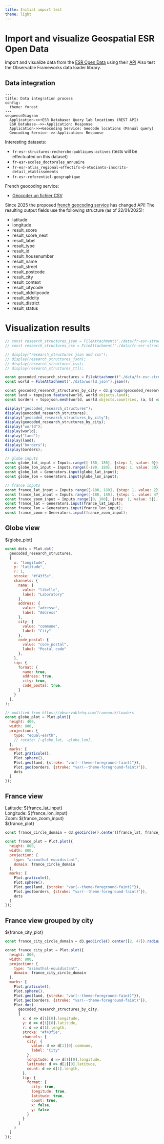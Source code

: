 ```yaml
---
title: Initial import test
theme: light
---
```


# Import and visualize Geospatial ESR Open Data

Import and visualize data from the [ESR Open Data](data.enseignementsup-recherche.gouv.fr) using their [API](https://data.enseignementsup-recherche.gouv.fr/api/explore/v2.1/console)
Also test the Observable Frameworks data loader library.

## Data integration

```mermaid
---
title: Data integration process
config:
  theme: forest
---
sequenceDiagram
  Application->>+ESR Database: Query lab locations (REST API)
  ESR Database-->>-Application: Response
  Application->>+Geocoding Service: Geocode locations (Manual query)
  Geocoding Service-->>-Application: Response
```

Interesting datasets:
- `fr-esr-structures-recherche-publiques-actives` (tests will be effectuated on this dataset)
- `fr-esr-ecoles_doctorales_annuaire`
- `fr-esr-atlas_regional-effectifs-d-etudiants-inscrits-detail_etablissements`
- `fr-esr-referentiel-geographique`

French geocoding service:
- [Géocoder un fichier CSV](https://adresse.data.gouv.fr/csv)

<div class="caution">Since 2025 the proposed <a href="https://adresse.data.gouv.fr/csv">french geocoding service</a> has changed API! The resulting output fields use the following structure (as of 22/01/2025):
  <ul>
    <li>latitude</li>
    <li>longitude</li>
    <li>result_score</li>
    <li>result_score_next</li>
    <li>result_label</li>
    <li>result_type</li>
    <li>result_id</li>
    <li>result_housenumber</li>
    <li>result_name</li>
    <li>result_street</li>
    <li>result_postcode</li>
    <li>result_city</li>
    <li>result_context</li>
    <li>result_citycode</li>
    <li>result_oldcitycode</li>
    <li>result_oldcity</li>
    <li>result_district</li>
    <li>result_status</li>
  </ul>
</div>

# Visualization results

```js
// const research_structures_json = FileAttachment("./data/fr-esr-structures-recherche-publiques-actives.json").json();
// const research_structures_csv = FileAttachment("./data/fr-esr-structures-recherche-publiques-actives.csv").csv();
```

```js
// display("research_structures json and csv");
// display(research_structures_json);
// display(research_structures_csv);
// display(research_structures_ttl);
```

```js echo
const geocoded_research_structures = FileAttachment("./data/fr-esr-structures-recherche-publiques-actives.geocoded.csv").csv();
const world = FileAttachment("./data/world.json").json();
```

```js echo
const geocoded_research_structures_by_city = d3.groups(geocoded_research_structures, d => d.commune);
const land = topojson.feature(world, world.objects.land);
const borders = topojson.mesh(world, world.objects.countries, (a, b) => a !== b);
```

```js
display("geocoded_research_structures");
display(geocoded_research_structures);
display("geocoded_research_structures_by_city");
display(geocoded_research_structures_by_city);
display("world");
display(world);
display("land");
display(land);
display("borders");
display(borders);
```


```js
// globe inputs
const globe_lat_input = Inputs.range([-180, 180], {step: 1, value: 0});
const globe_lon_input = Inputs.range([-180, 180], {step: 1, value: 30});
const globe_lat = Generators.input(globe_lat_input);
const globe_lon = Generators.input(globe_lon_input);

// france inputs
const france_lat_input = Inputs.range([-180, 180], {step: 1, value: 2});
const france_lon_input = Inputs.range([-180, 180], {step: 1, value: 47});
const france_zoom_input = Inputs.range([0, 100], {step: 1, value: 5});
const france_lat = Generators.input(france_lat_input);
const france_lon = Generators.input(france_lon_input);
const france_zoom = Generators.input(france_zoom_input);
```

## Globe view
<!-- 
<div>Latitude: ${globe_lat_input}</div>
<div>Longitude: ${globe_lon_input}</div> -->
<div>${globe_plot}</div>

```js echo
const dots = Plot.dot(
  geocoded_research_structures,
  {
    x: "longitude",
    y: "latitude",
    r: 1,
    stroke: "#f43f5e",
    channels: {
      name: {
        value: "libelle",
        label: "Laboratory"
      },
      address: {
        value: "adresse",
        label: "Address"
      },
      city: {
        value: "commune",
        label: "City"
      },
      code_postal: {
        value: "code_postal",
        label: "Postal code"
      },
    },
    tip: {
      format: {
        name: true,
        address: true,
        city: true,
        code_postal: true,
      }
    }
  },
);

// modified from https://observablehq.com/framework/loaders
const globe_plot = Plot.plot({
  height: 400,
  width: 800,
  projection: {
    type: "equal-earth",
    // rotate: [-globe_lat, -globe_lon],
  },
  marks: [
    Plot.graticule(),
    Plot.sphere(),
    Plot.geo(land, {stroke: "var(--theme-foreground-faint)"}),
    Plot.geo(borders, {stroke: "var(--theme-foreground-faint)"}),
    dots
  ]
});
```

## France view

<div>Latitude: ${france_lat_input}</div>
<div>Longitude: ${france_lon_input}</div>
<div>Zoom: ${france_zoom_input}</div>
<div>${france_plot}</div>

```js echo
const france_circle_domain = d3.geoCircle().center([france_lat, france_lon]).radius(france_zoom)();

const france_plot = Plot.plot({
  height: 800,
  width: 800,
  projection: {
    type: "azimuthal-equidistant",
    domain: france_circle_domain
  },
  marks: [
    Plot.graticule(),
    Plot.sphere(),
    Plot.geo(land, {stroke: "var(--theme-foreground-faint)"}),
    Plot.geo(borders, {stroke: "var(--theme-foreground-faint)"}),
    dots
  ]
});
```

## France view grouped by city

<div>${france_city_plot}</div>

```js echo
const france_city_circle_domain = d3.geoCircle().center([2, 47]).radius(5)();

const france_city_plot = Plot.plot({
  height: 800,
  width: 800,
  projection: {
    type: "azimuthal-equidistant",
    domain: france_city_circle_domain
  },
  marks: [
    Plot.graticule(),
    Plot.sphere(),
    Plot.geo(land, {stroke: "var(--theme-foreground-faint)"}),
    Plot.geo(borders, {stroke: "var(--theme-foreground-faint)"}),
    Plot.dot(
      geocoded_research_structures_by_city,
      {
        x: d => d[1][0].longitude,
        y: d => d[1][0].latitude,
        r: d => d[1].length,
        stroke: "#f43f5e",
        channels: {
          city: {
            value: d => d[1][0].commune,
            label: "City"
          },
          longitude: d => d[1][0].longitude,
          latitude: d => d[1][0].latitude,
          count: d => d[1].length,
        },
        tip: {
          format: {
            city: true,
            longitude: true,
            latitude: true,
            count: true,
            x: false,
            y: false
          }
        }
      }
    )
  ]
});
```
